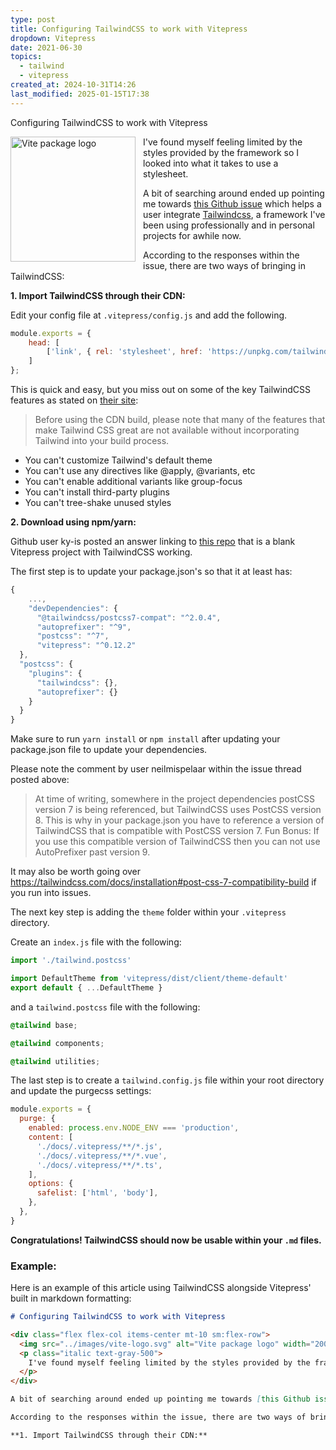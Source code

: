 ```yaml
---
type: post
title: Configuring TailwindCSS to work with Vitepress
dropdown: Vitepress
date: 2021-06-30
topics:
  - tailwind
  - vitepress
created_at: 2024-10-31T14:26
last_modified: 2025-01-15T17:38
---
```


<div class="text-4xl font-semibold">Configuring TailwindCSS to work with Vitepress</div>

<div class="flex flex-col items-center mt-10 sm:flex-row">
  <img src="https://codybontecou.com/images/vite-logo.svg" alt="Vite package logo" width="200" height="200" style="float: left; margin-right: 12px;" />
  <p class="italic text-gray-500">
    I've found myself feeling limited by the styles provided by the framework so I looked into what it takes to use a stylesheet.
  </p>
</div>

A bit of searching around ended up pointing me towards [this Github issue](https://github.com/vuejs/vitepress/issues/62) which helps a user integrate [Tailwindcss](https://tailwindcss.com/), a framework I've been using professionally and in personal projects for awhile now.

According to the responses within the issue, there are two ways of bringing in TailwindCSS:

**1. Import TailwindCSS through their CDN:**

Edit your config file at `.vitepress/config.js` and add the following.

```js
module.exports = {
    head: [
        ['link', { rel: 'stylesheet', href: 'https://unpkg.com/tailwindcss@2.0.4/dist/tailwind.min.css' }]
    ]
};
```

This is quick and easy, but you miss out on some of the key TailwindCSS features as stated on [their site](https://tailwindcss.com/docs/installation#using-tailwind-via-cdn):

> Before using the CDN build, please note that many of the features that make Tailwind CSS great are not available without incorporating Tailwind into your build process.

<ul class="list-disc">
  <li>You can't customize Tailwind's default theme</li>
  <li>You can't use any directives like @apply, @variants, etc</li>
  <li>You can't enable additional variants like group-focus</li>
  <li>You can't install third-party plugins</li>
  <li>You can't tree-shake unused styles</li>
</ul>

**2. Download using npm/yarn:**

Github user ky-is posted an answer linking to [this repo](https://github.com/ky-is/vitepress-starter-tailwind) that is a blank Vitepress project with TailwindCSS working.

The first step is to update your package.json's so that it at least has:

```js
{
    ...,
    "devDependencies": {
      "@tailwindcss/postcss7-compat": "^2.0.4",
      "autoprefixer": "^9",
      "postcss": "^7",
      "vitepress": "^0.12.2"
  },
  "postcss": {
    "plugins": {
      "tailwindcss": {},
      "autoprefixer": {}
    }
  }
}
```

Make sure to run `yarn install` or `npm install` after updating your package.json file to update your dependencies.

Please note the comment by user neilmispelaar within the issue thread posted above:

> At time of writing, somewhere in the project dependencies postCSS version 7 is being referenced, but TailwindCSS uses PostCSS version 8. This is why in your package.json you have to reference a version of TailwindCSS that is compatible with PostCSS version 7. Fun Bonus: If you use this compatible version of TailwindCSS then you can not use AutoPrefixer past version 9.

It may also be worth going over https://tailwindcss.com/docs/installation#post-css-7-compatibility-build if you run into issues.

The next key step is adding the `theme` folder within your `.vitepress` directory.

Create an `index.js` file with the following:

```js
import './tailwind.postcss'

import DefaultTheme from 'vitepress/dist/client/theme-default'
export default { ...DefaultTheme }
```

and a `tailwind.postcss` file with the following:

```css
@tailwind base;

@tailwind components;

@tailwind utilities;
```

The last step is to create a `tailwind.config.js` file within your root directory and update the purgecss settings:

```js
module.exports = {
  purge: {
    enabled: process.env.NODE_ENV === 'production',
    content: [
      './docs/.vitepress/**/*.js',
      './docs/.vitepress/**/*.vue',
      './docs/.vitepress/**/*.ts',
    ],
    options: {
      safelist: ['html', 'body'],
    },
  },
}
```

**Congratulations! TailwindCSS should now be usable within your `.md` files.**

### Example:

Here is an example of this article using TailwindCSS alongside Vitepress' built in markdown formatting:

```md
# Configuring TailwindCSS to work with Vitepress

<div class="flex flex-col items-center mt-10 sm:flex-row">
  <img src="../images/vite-logo.svg" alt="Vite package logo" width="200" height="200" style="float: left; margin-right: 12px;" />
  <p class="italic text-gray-500">
    I've found myself feeling limited by the styles provided by the framework so I looked into what it takes to use a stylesheet.
  </p>
</div>

A bit of searching around ended up pointing me towards [this Github issue](https://github.com/vuejs/vitepress/issues/62) which helps a user integrate [Tailwindcss](https://tailwindcss.com/), a framework I've been using professionally and in personal projects for awhile now.

According to the responses within the issue, there are two ways of bringing in TailwindCSS:

**1. Import TailwindCSS through their CDN:**
```
